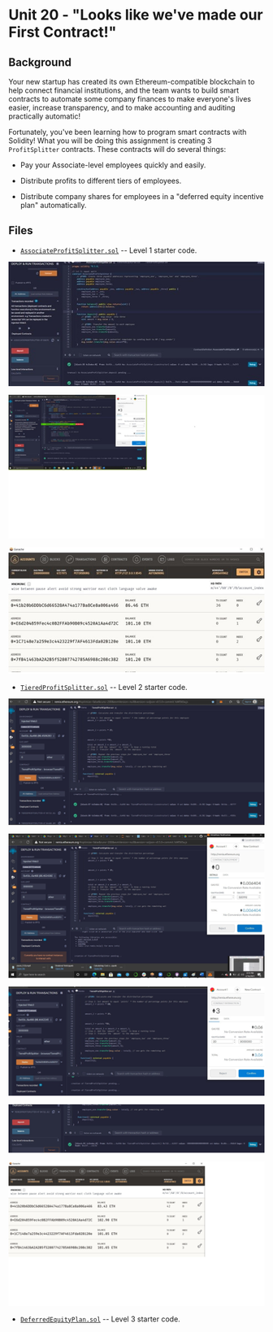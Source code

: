 # Unit 20 - "Looks like we've made our First Contract!"

## Background




Your new startup has created its own Ethereum-compatible blockchain to help connect financial institutions, and the team wants to build smart contracts to automate some company finances to make everyone's lives easier, increase transparency, and to make accounting and auditing practically automatic!

Fortunately, you've been learning how to program smart contracts with Solidity! What you will be doing this assignment is creating 3 `ProfitSplitter` contracts. These contracts will do several things:

* Pay your Associate-level employees quickly and easily.

* Distribute profits to different tiers of employees.

* Distribute company shares for employees in a "deferred equity incentive plan" automatically.

## Files

* [`AssociateProfitSplitter.sol`](Starter-Code/AssociateProfitSplitter.sol) -- Level 1 starter code.

![contract](Images/AssociateProfitSplitter1.jpg)

![contract](Images/AssociateProfitSplitter.jpg)

![contract](Images/GanacheAssociateProfitSplitter.jpg)



* [`TieredProfitSplitter.sol`](Starter-Code/TieredProfitSplitter.sol) -- Level 2 starter code.


![contract](Images/TieredProfitSplitter1.jpg)


![contract](Images/TieredProfitSplitter11.jpg)


![contract](Images/TieredProfitSplitter2.jpg)

![contract](Images/TieredProfitSplitter4.jpg)


![contract](Images/GanacheTieredProfitSplitter1.jpg)








* [`DeferredEquityPlan.sol`](Starter-Code/DeferredEquityPlan.sol) -- Level 3 starter code.
